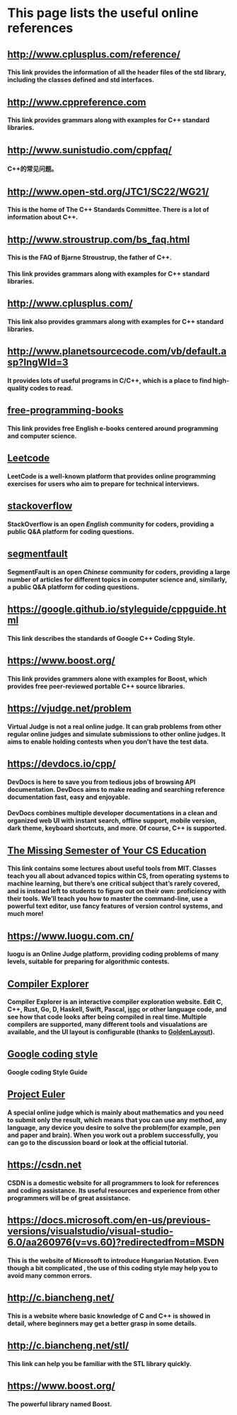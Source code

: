 # This page lists the useful online references

## http://www.cplusplus.com/reference/
#### This link provides the information of all the header files of the std library, including the classes defined and std interfaces.

## http://www.cppreference.com
#### This link provides grammars along with examples for C++ standard libraries.

## http://www.sunistudio.com/cppfaq/

#### C++的常见问题。

## http://www.open-std.org/JTC1/SC22/WG21/

#### This is the home of The C++ Standards Committee. There is a lot of information about C++.

## http://www.stroustrup.com/bs_faq.html

#### This is the FAQ of Bjarne Stroustrup, the father of C++.

#### This link provides grammars along with examples for C++ standard libraries.

## http://www.cplusplus.com/
#### This link also provides grammars along with examples for C++ standard libraries. 

## http://www.planetsourcecode.com/vb/default.asp?lngWId=3
#### It provides lots of useful programs in C/C++, which is a place to find high-quality codes to read.

## [free-programming-books](https://github.com/EbookFoundation/free-programming-books/blob/master/free-programming-books.md)

#### This link provides free English e-books centered around programming and computer science.

## [Leetcode](https://leetcode-cn.com/)

#### LeetCode is a well-known platform that provides online programming exercises for users who aim to prepare for technical interviews.

## [stackoverflow](https://stackoverflow.com/)

#### StackOverflow is an open *English* community for coders, providing a public Q&A platform for coding questions.

## [segmentfault](https://segmentfault.com/)

#### SegmentFault is an open *Chinese* community for coders, providing a large number of articles for different topics in computer science and, similarly, a public Q&A platform for coding questions.

## https://google.github.io/styleguide/cppguide.html
#### This link describes the standards of Google C++ Coding Style.

## https://www.boost.org/

#### This link provides grammers alone with examples for Boost, which provides free peer-reviewed portable C++ source libraries.

## https://vjudge.net/problem

#### Virtual Judge is not a real online judge. It can grab problems from other regular online judges and simulate submissions to other online judges. It aims to enable holding contests when you don't have the test data.

## https://devdocs.io/cpp/
#### DevDocs is here to save you from tedious jobs of browsing API documentation. DevDocs aims to make reading and searching reference documentation fast, easy and enjoyable.
#### DevDocs combines multiple developer documentations in a clean and organized web UI with instant search, offline support, mobile version, dark theme, keyboard shortcuts, and more. Of course, C++ is supported.

## [The Missing Semester of Your CS Education](https://missing-semester-cn.github.io/)
#### This link contains some lectures about useful tools from MIT. Classes teach you all about advanced topics within CS, from operating systems to machine learning, but there’s one critical subject that’s rarely covered, and is instead left to students to figure out on their own: proficiency with their tools. We’ll teach you how to master the command-line, use a powerful text editor, use fancy features of version control systems, and much more!

## https://www.luogu.com.cn/
#### luogu is an Online Judge platform, providing coding problems of many levels, suitable for preparing for algorithmic contests.

## [Compiler Explorer](https://godbolt.org/)
#### **Compiler Explorer** is an interactive compiler exploration website. Edit C, C++, Rust, Go, D, Haskell, Swift, Pascal, [ispc](https://ispc.github.io/) or other language code, and see how that code looks after being compiled in real time. Multiple compilers are supported, many different tools and visualations are available, and the UI layout is configurable (thanks to [GoldenLayout](https://www.golden-layout.com/)).

## [Google coding style](https://google.github.io/styleguide/cppguide.html)

#### Google coding Style Guide 

## [Project Euler](https://projecteuler.net/)
#### A special online judge which is mainly about mathematics and you need to submit only the result, which means that you can use any method, any language, any device you desire to solve the problem(for example, pen and paper and brain). When you work out a problem successfully, you can go to the discussion board or look at the official tutorial.

## https://csdn.net
#### CSDN is a domestic website for all programmers to look for references and coding assistance. Its useful resources and experience from other programmers will be of great assistance.

## https://docs.microsoft.com/en-us/previous-versions/visualstudio/visual-studio-6.0/aa260976(v=vs.60)?redirectedfrom=MSDN
#### This is the website of Microsoft to introduce Hungarian Notation. Even though a bit complicated , the use of this coding style may help you to avoid many common errors.

## http://c.biancheng.net/
#### This is a website where basic knowledge of C and C++ is showed in detail, where beginners may get a better grasp in some details.

## http://c.biancheng.net/stl/
#### This link can help you be familiar with the STL library quickly.

## https://www.boost.org/
#### The powerful library named Boost.


